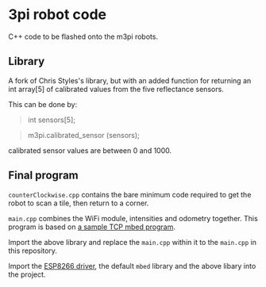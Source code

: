 # 3pi robot code

C++ code to be flashed onto the m3pi robots.

## Library

A fork of Chris Styles's library, but with an added function for returning an int array[5] of calibrated values from the five reflectance sensors.

This can be done by:

> int sensors[5];

> m3pi.calibrated_sensor (sensors);

calibrated sensor values are between 0 and 1000.

## Final program

`counterClockwise.cpp` contains the bare minimum code required to get the robot to scan a tile, then return to a corner.

`main.cpp` combines the WiFi module, intensities and odometry together. This program is based on [a sample TCP mbed program](https://developer.mbed.org/teams/ST/code/mbed-os-tcp-server-example/).

Import the above library and replace the `main.cpp` within it to the `main.cpp` in this repository.

Import the [ESP8266 driver](https://developer.mbed.org/teams/ESP8266/code/esp8266-driver/), the default `mbed` library and the above libary into the project.
